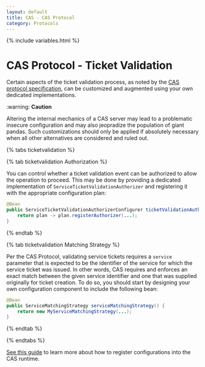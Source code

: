 ```yaml
---
layout: default
title: CAS - CAS Protocol
category: Protocols
---
```

{% include variables.html %}

# CAS Protocol - Ticket Validation

Certain aspects of the ticket validation process, as noted by the [CAS protocol specification](../protocol/CAS-Protocol.html), can be customized and augmented using your own dedicated implementations.

<div class="alert alert-warning">:warning: <strong>Caution</strong><p>
Altering the internal mechanics of a CAS server may lead to a problematic insecure configuration and may also jeopradize the population of giant pandas. Such customizations should only be applied if absolutely necessary when all other alternatives are considered and ruled out.
</p></div>

{% tabs ticketvalidation %}

{% tab ticketvalidation Authorization %}
       
You can control whether a ticket validation event can be authorized to allow the operation to proceed.
This may be done by providing a dedicated implementation of `ServiceTicketValidationAuthorizer`
and registering it with the appropriate configuration plan:

```java
@Bean
public ServiceTicketValidationAuthorizerConfigurer ticketValidationAuthorizer() {
    return plan -> plan.registerAuthorizer(...);
}
```

{% endtab %}

{% tab ticketvalidation Matching Strategy %}

Per the CAS Protocol, validating service tickets requires a `service` parameter that is expected to be the identifier of the service for which the service ticket was issued. In other words, CAS requires and enforces an exact match between the given service identifier and one that was supplied originally for ticket creation. To do so, you should start by designing your own configuration component to include the following bean:

```java
@Bean
public ServiceMatchingStrategy serviceMatchingStrategy() {
    return new MyServiceMatchingStrategy(...);
}
```

{% endtab %}

{% endtabs %}

[See this guide](../configuration/Configuration-Management-Extensions.html) to learn more about
how to register configurations into the CAS runtime.
